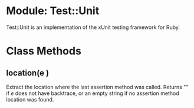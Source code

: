 # Module: Test::Unit
    

Test::Unit is an implementation of the xUnit testing framework for Ruby.


# Class Methods
## location(e ) [](#method-c-location)
Extract the location where the last assertion method was called.  Returns
"<empty>" if *e* does not have backtrace, or an empty string if no assertion
method location was found.

